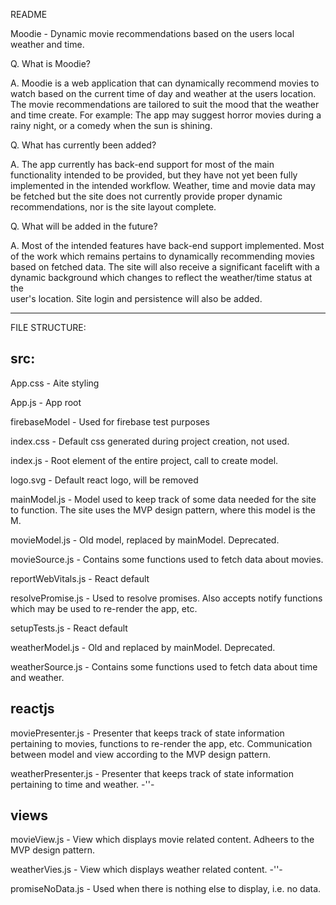 README

Moodie - Dynamic movie recommendations based on the users local weather and time.

Q.  What is Moodie?

A.  Moodie is a web application that can dynamically recommend movies to watch based on the current time of day and weather at the users location.
    The movie recommendations are tailored to suit the mood that the weather and time create. For example: The app may suggest horror movies during
    a rainy night, or a comedy when the sun is shining.
    
Q.  What has currently been added?

A.  The app currently has back-end support for most of the main functionality intended to be provided, but they have not yet been fully implemented in the
    intended workflow. Weather, time and movie data may be fetched but the site does not currently provide proper dynamic recommendations, nor is the
    site layout complete.
    
Q.  What will be added in the future?

A.  Most of the intended features have back-end support implemented. Most of the work which remains pertains to dynamically recommending movies based
    on fetched data. The site will also receive a significant facelift with a dynamic background which changes to reflect the weather/time status at the    
    user's location. Site login and persistence will also be added.
    
***********************************************************************************************
FILE STRUCTURE:

## src:
  App.css - Aite styling
  
  App.js - App root
  
  firebaseModel - Used for firebase test purposes
  
  index.css - Default css generated during project creation, not used.
  
  index.js - Root element of the entire project, call to create model.
  
  logo.svg - Default react logo, will be removed
  
  mainModel.js - Model used to keep track of some data needed for the site to function. The site uses the MVP design pattern, where this model is the M.
  
  movieModel.js - Old model, replaced by mainModel. Deprecated.
  
  movieSource.js - Contains some functions used to fetch data about movies.
  
  reportWebVitals.js - React default
  
  resolvePromise.js - Used to resolve promises. Also accepts notify functions which may be used to re-render the app, etc.
  
  setupTests.js - React default
  
  weatherModel.js - Old and replaced by mainModel. Deprecated.
  
  weatherSource.js - Contains some functions used to fetch data about time and weather.
  
  ## reactjs
  
  moviePresenter.js - Presenter that keeps track of state information pertaining to movies, functions to re-render the app, etc. Communication between model
                      and view according to the MVP design pattern.
  
  weatherPresenter.js - Presenter that keeps track of state information pertaining to time and weather. -''-

  ## views
  
  movieView.js - View which displays movie related content. Adheers to the MVP design pattern.
  
  weatherVies.js - View which displays weather related content. -''-
  
  promiseNoData.js - Used when there is nothing else to display, i.e. no data.
  
